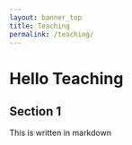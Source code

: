```yaml
---
layout: banner_top
title: Teaching
permalink: /teaching/
---
```


# Hello Teaching

## Section 1

This is written in markdown